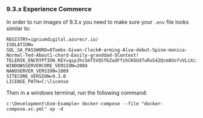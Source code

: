 ### 9.3.x Experience Commerce

In order to run images of 9.3.x you need to make sure your `.env` file looks similar to:

``` (.env)
REGISTRY=igniumdigital.azurecr.io/
ISOLATION=
SQL_SA_PASSWORD=8Tombs-Given-Clock#-arming-Alva-debut-Spine-monica-Normal-Ted-About1-chard-Easily-granddad-5Context!
TELERIK_ENCRYPTION_KEY=qspJhcSmT5VQSfbZadFfzhCK6Ud7uRoS42Qcm8UofvVLiXciUBcUeZELsTo8KD9o6KderQr9Z8uZ9CHisFJNRz46WTZ5qCRufRFt
WINDOWSSERVERCORE_VERSION=2004
NANOSERVER_VERSION=1809
SITECORE_VERSION=9.3.0
LICENSE_PATH=C:\license
```

Then in a windows terminal, run the following command:

``` (docker-compose)
c:\Development\Exm-Example> docker-compose --file "docker-compose.xc.yml" up -d
```